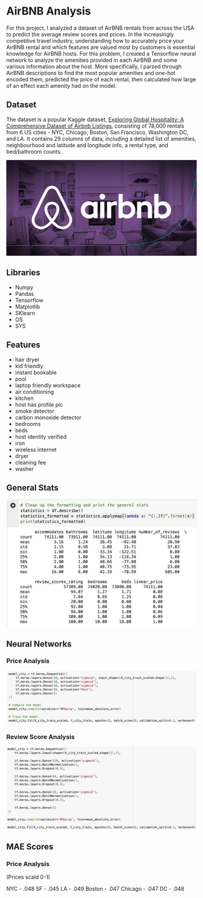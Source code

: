 # AirBNB Analysis

For this project, I analyzed a dataset of AirBNB rentals from across the USA to predict the average review scores and prices. In the increasingly competitive travel industry, understanding how to accurately price your AirBNB rental and which features are valued most by customers is essential knowledge for AirBNB hosts. For this problem, I created a Tensorflow neural network to analyze the amenities provided in each AirBNB and some various information about the host. More specifically, I parsed through AirBNB descriptions to find the most popular amenities and one-hot encoded them, predicted the price of each rental, then calculated how large of an effect each amenity had on the model.

## Dataset

The dataset is a popular Kaggle dataset, [Exploring Global Hospitality: A Comprehensive Dataset of Airbnb Listings](https://www.kaggle.com/datasets/lovishbansal123/airbnb-data), consisting of 78,000 rentals from 6 US cities - NYC, Chicago, Boston, San Francisco, Washington DC, and LA. It contains 29 columns of data, including a detailed list of amenities, neighbourhood and latitude and longitude info, a rental type, and bed/bathroom counts.

![AirBNB](Images/Airbnb.jpeg)

## Libraries

* Numpy
* Pandas
* Tensorflow
* Matplotlib
* SKlearn
* OS
* SYS

## Features

* hair dryer
* kid friendly
* instant bookable
* pool
* laptop friendly workspace
* air conditioning
* kitchen
* host has profile pic
* smoke detector
* carbon monoxide detector
* bedrooms
* beds
* host identity verified
* iron
* wireless internet           
* dryer            
* cleaning fee            
* washer 

## General Stats

![General Stats](Images/GeneralStats.jpg)

## Neural Networks

### Price Analysis

![Price Analysis](Images/PriceAnalysis.jpg)

### Review Score Analysis

![Review Score Analysis](Images/ReviewScoreAnalysis.jpg)

## MAE Scores

### Price Analysis
(Prices scald 0-1)

NYC - .048
SF - .045
LA - .049
Boston - .047
Chicago - .047
DC - .048
